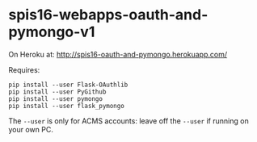 # spis16-webapps-oauth-and-pymongo-v1


On Heroku at: http://spis16-oauth-and-pymongo.herokuapp.com/

Requires:

```
pip install --user Flask-OAuthlib
pip install --user PyGithub
pip install --user pymongo
pip install --user flask_pymongo
```

The `--user` is only for ACMS accounts: leave off the `--user` if running on your own PC.

